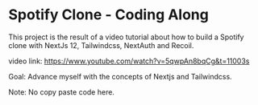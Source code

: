 # Spotify Clone - Coding Along

This project is the result of a video tutorial about how to build a Spotify clone with NextJs 12, Tailwindcss, NextAuth and Recoil.

video link: https://www.youtube.com/watch?v=5qwpAn8bqCg&t=11003s

Goal: Advance myself with the concepts of Nextjs and Tailwindcss.

Note: No copy paste code here.
